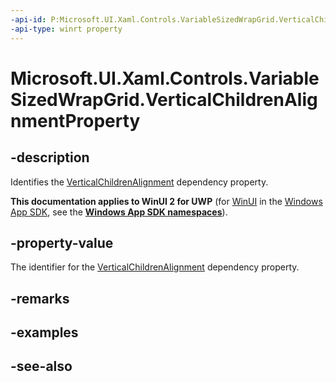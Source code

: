 ```yaml
---
-api-id: P:Microsoft.UI.Xaml.Controls.VariableSizedWrapGrid.VerticalChildrenAlignmentProperty
-api-type: winrt property
---
```


<!-- Property syntax
public Windows.UI.Xaml.DependencyProperty VerticalChildrenAlignmentProperty { get; }
-->

# Microsoft.UI.Xaml.Controls.VariableSizedWrapGrid.VerticalChildrenAlignmentProperty

## -description
Identifies the [VerticalChildrenAlignment](variablesizedwrapgrid_verticalchildrenalignment.md) dependency property.

**This documentation applies to WinUI 2 for UWP** (for [WinUI](/windows/apps/winui/winui3/) in the [Windows App SDK](/windows/apps/windows-app-sdk/), see the **[Windows App SDK namespaces](/windows/windows-app-sdk/api/winrt/)**).

## -property-value
The identifier for the [VerticalChildrenAlignment](variablesizedwrapgrid_verticalchildrenalignment.md) dependency property.

## -remarks

## -examples

## -see-also
